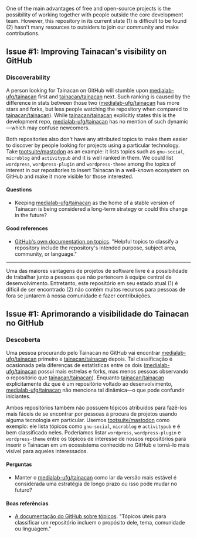 One of the main advantages of free and open-source projects is the possibility of working together with people outside the core development team. However, this repository in its current state (1) is difficult to be found (2) hasn't many resources to outsiders to join our community and make contributions.

## Issue #1: Improving Tainacan's visibility on GitHub

### Discoverability
A person looking for Tainacan on GitHub will stumble upon [medialab-ufg/tainacan](https://github.com/medialab-ufg/tainacan) first and [tainacan/tainacan](https://github.com/tainacan/tainacan) next. Such ranking is caused by the difference in stats between those two ([medialab-ufg/tainacan](https://github.com/medialab-ufg/tainacan) has more stars and forks, but less people watching the repository when compared to [tainacan/tainacan](https://github.com/tainacan/tainacan)). While [tainacan/tainacan](https://github.com/tainacan/tainacan) explicitly states this is the development repo, [medialab-ufg/tainacan](https://github.com/medialab-ufg/tainacan) has no mention of such dynamic—which may confuse newcomers.

Both repositories also don't have any attributed topics to make them easier to discover by people looking for projects using a particular technology. Take [tootsuite/mastodon](https://github.com/tootsuite/mastodon) as an example: it lists topics such as ```gnu-social```, ```microblog``` and ```activitypub``` and it is well ranked in them. We could list ```wordpress```, ```wordpress-plugin``` and ```wordpress-theme``` among the topics of interest in our repositories to insert Tainacan in a well-known ecosystem on GitHub and make it more visible for those interested.

#### Questions
- Keeping [medialab-ufg/tainacan](https://github.com/medialab-ufg/tainacan) as the home of a stable version of Tainacan is being considered a long-term strategy or could this change in the future?

#### Good references
- [GitHub's own documentation on topics](https://help.github.com/articles/about-topics/). "Helpful topics to classify a repository include the repository's intended purpose, subject area, community, or language."

***

Uma das maiores vantagens de projetos de software livre é a possibilidade de trabalhar junto a pessoas que não pertencem à equipe central de desenvolvimento. Entretanto, este repositório em seu estado atual (1) é difícil de ser encontrado (2) não contém muitos recursos para pessoas de fora se juntarem à nossa comunidade e fazer contribuições.

## Issue #1: Aprimorando a visibilidade do Tainacan no GitHub

### Descoberta
Uma pessoa procurando pelo Tainacan no GitHub vai encontrar [medialab-ufg/tainacan](https://github.com/medialab-ufg/tainacan) primeiro e [tainacan/tainacan](https://github.com/tainacan/tainacan) depois. Tal classificação é ocasionada pela diferenças de estatísticas entre os dois ([medialab-ufg/tainacan](https://github.com/medialab-ufg/tainacan) possui mais estrelas e forks, mas menos pessoas observando o repositório que [tainacan/tainacan](https://github.com/tainacan/tainacan)). Enquanto [tainacan/tainacan](https://github.com/tainacan/tainacan) explicitamente diz que é um repositório voltado ao desenvolvimento, [medialab-ufg/tainacan](https://github.com/medialab-ufg/tainacan) não menciona tal dinâmica—o que pode confundir iniciantes.

Ambos repositórios também não possuem tópicos atribuídos para fazê-los mais fáceis de se encontrar por pessoas à procura de projetos usando alguma tecnologia em particular. Usemos [tootsuite/mastodon](https://github.com/tootsuite/mastodon) como exemplo: ele lista tópicos como ```gnu-social```, ```microblog``` e ```activitypub``` e é bem classificado neles. Poderíamos listar  ```wordpress```, ```wordpress-plugin``` e ```wordpress-theme``` entre os tópicos de interesse de nossos repositórios para inserir o Tainacan em um ecossistema conhecido no GitHub e torná-lo mais visível para aqueles interessados.

#### Perguntas
- Manter o [medialab-ufg/tainacan](https://github.com/medialab-ufg/tainacan) como lar da versão mais estável é considerada uma estratégia de longo prazo ou isso pode mudar no futuro?

#### Boas referências
- [A documentação do GitHub sobre tópicos](https://help.github.com/articles/about-topics/). "Tópicos úteis para classificar um repositório incluem o propósito dele, tema, comunidade ou linguagem."
